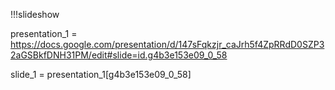 !!!slideshow

presentation_1 = https://docs.google.com/presentation/d/147sFqkzjr_caJrh5f4ZpRRdD0SZP32aGSBkfDNH31PM/edit#slide=id.g4b3e153e09_0_58

slide_1 = presentation_1[g4b3e153e09_0_58]
